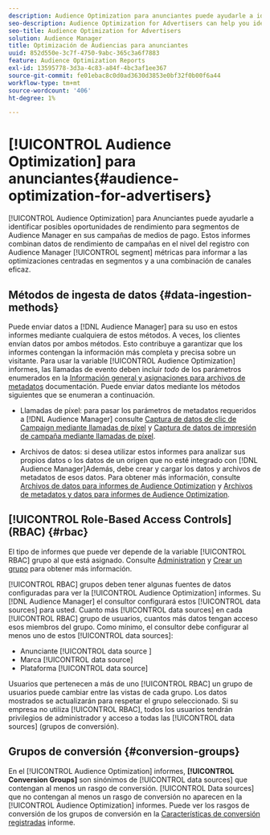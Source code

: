 ```yaml
---
description: Audience Optimization para anunciantes puede ayudarle a identificar posibles oportunidades de rendimiento para segmentos de Audience Manager en sus campañas de medios de pago. Estos informes combinan datos de rendimiento de campañas en el nivel del registro con métricas de segmentos de Audience Manager para informar optimizaciones centradas en segmentos y una combinación de canales efectiva.
seo-description: Audience Optimization for Advertisers can help you identify potential performance opportunities for Audience Manager segments across your paid media campaigns. These reports combine log-level campaign performance data with Audience Manager segment metrics to inform segment-centric optimizations and an effective channel mix.
seo-title: Audience Optimization for Advertisers
solution: Audience Manager
title: Optimización de Audiencias para anunciantes
uuid: 852d550e-3c7f-4750-9abc-365c3a6f7883
feature: Audience Optimization Reports
exl-id: 13595778-3d3a-4c83-a84f-4bc3af1ee367
source-git-commit: fe01ebac8c0d0ad3630d3853e0bf32f0b00f6a44
workflow-type: tm+mt
source-wordcount: '406'
ht-degree: 1%

---
```


# [!UICONTROL Audience Optimization] para anunciantes{#audience-optimization-for-advertisers}

[!UICONTROL Audience Optimization] para Anunciantes puede ayudarle a identificar posibles oportunidades de rendimiento para segmentos de Audience Manager en sus campañas de medios de pago. Estos informes combinan datos de rendimiento de campañas en el nivel del registro con Audience Manager [!UICONTROL segment] métricas para informar a las optimizaciones centradas en segmentos y a una combinación de canales eficaz.

## Métodos de ingesta de datos {#data-ingestion-methods}

Puede enviar datos a [!DNL Audience Manager] para su uso en estos informes mediante cualquiera de estos métodos. A veces, los clientes envían datos por ambos métodos. Esto contribuye a garantizar que los informes contengan la información más completa y precisa sobre un visitante. Para usar la variable [!UICONTROL Audience Optimization] informes, las llamadas de evento deben incluir *todo* de los parámetros enumerados en la [Información general y asignaciones para archivos de metadatos](../../../reporting/audience-optimization-reports/metadata-files-intro/metadata-file-overview.md) documentación. Puede enviar datos mediante los métodos siguientes que se enumeran a continuación.

* Llamadas de píxel: para pasar los parámetros de metadatos requeridos a [!DNL Audience Manager] consulte [Captura de datos de clic de Campaign mediante llamadas de píxel](../../../integration/media-data-integration/click-data-pixels.md) y [Captura de datos de impresión de campaña mediante llamadas de píxel](../../../integration/media-data-integration/impression-data-pixels.md).

* Archivos de datos: si desea utilizar estos informes para analizar sus propios datos o los datos de un origen que no esté integrado con [!DNL Audience Manager]Además, debe crear y cargar los datos y archivos de metadatos de esos datos. Para obtener más información, consulte [Archivos de datos para informes de Audience Optimization](../../../reporting/audience-optimization-reports/metadata-files-intro/datafiles-intro.md) y [Archivos de metadatos y datos para informes de Audience Optimization](../../../reporting/audience-optimization-reports/metadata-files-intro/metadata-files-intro.md).

## [!UICONTROL Role-Based Access Controls] (RBAC) {#rbac}

El tipo de informes que puede ver depende de la variable [!UICONTROL RBAC] grupo al que está asignado. Consulte [Administration](../../../features/administration/administration-overview.md) y [Crear un grupo](../../../features/administration/administration-overview.md#create-group) para obtener más información.

[!UICONTROL RBAC] grupos deben tener algunas fuentes de datos configuradas para ver la [!UICONTROL Audience Optimization] informes. Su [!DNL Audience Manager] el consultor configurará estos [!UICONTROL data sources] para usted. Cuanto más [!UICONTROL data sources] en cada [!UICONTROL RBAC] grupo de usuarios, cuantos más datos tengan acceso esos miembros del grupo. Como mínimo, el consultor debe configurar al menos uno de estos [!UICONTROL data sources]:

* Anunciante [!UICONTROL data source ]
* Marca [!UICONTROL data source]
* Plataforma [!UICONTROL data source]

Usuarios que pertenecen a más de uno [!UICONTROL RBAC] un grupo de usuarios puede cambiar entre las vistas de cada grupo. Los datos mostrados se actualizarán para respetar el grupo seleccionado. Si su empresa no utiliza [!UICONTROL RBAC], todos los usuarios tendrán privilegios de administrador y acceso a todas las [!UICONTROL data sources] (grupos de conversión).

## Grupos de conversión {#conversion-groups}

En el [!UICONTROL Audience Optimization] informes, **[!UICONTROL Conversion Groups]** son sinónimos de [!UICONTROL data sources] que contengan al menos un rasgo de conversión. [!UICONTROL Data sources] que no contengan al menos un rasgo de conversión no aparecen en la [!UICONTROL Audience Optimization] informes. Puede ver los rasgos de conversión de los grupos de conversión en la [Características de conversión registradas](../../../reporting/audience-optimization-reports/aor-advertisers/reported-conversion-traits.md) informe.
